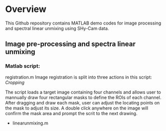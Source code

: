 # Overview 
This Github repository contains MATLAB demo codes for image processing and spectral linear unmixing
using SHy-Cam data.

## Image pre-processing and spectra linear unmixing
### Matlab script:
registration.m
Image registration is split into three actions in this script:
*Cropping*

The script loads a target image containing four channels and allows user
to mannually draw four rectangular masks to define the ROIs of each channel.
After dragging and draw each mask, user can adjust the locating points on the 
mask to adjust its size.  A double click anywhere on the image will confirm
the mask area and prompt the scrit to the next drawing.

* linearunmixing.m
 